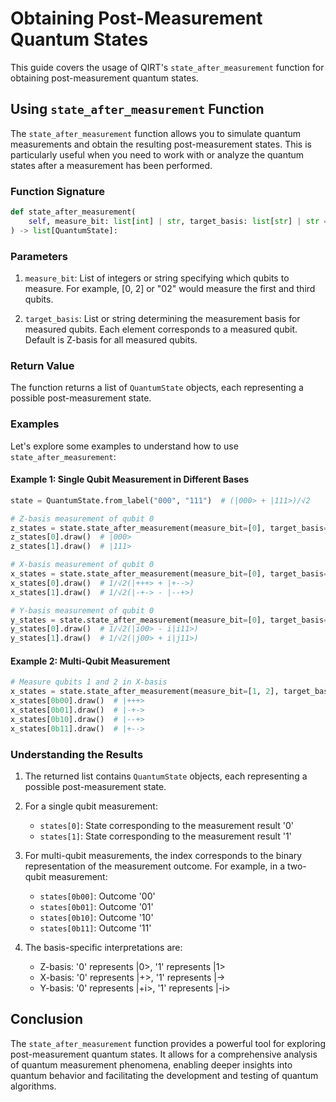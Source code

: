 # Obtaining Post-Measurement Quantum States

This guide covers the usage of QIRT's `state_after_measurement` function for obtaining post-measurement quantum states.

## Using `state_after_measurement` Function

The `state_after_measurement` function allows you to simulate quantum measurements and obtain the resulting post-measurement states. This is particularly useful when you need to work with or analyze the quantum states after a measurement has been performed.

### Function Signature

```python
def state_after_measurement(
    self, measure_bit: list[int] | str, target_basis: list[str] | str = []
) -> list[QuantumState]:
```

### Parameters

1. `measure_bit`: List of integers or string specifying which qubits to measure. For example, [0, 2] or "02" would measure the first and third qubits.

2. `target_basis`: List or string determining the measurement basis for measured qubits. Each element corresponds to a measured qubit. Default is Z-basis for all measured qubits.

### Return Value

The function returns a list of `QuantumState` objects, each representing a possible post-measurement state.

### Examples

Let's explore some examples to understand how to use `state_after_measurement`:

#### Example 1: Single Qubit Measurement in Different Bases

```python
state = QuantumState.from_label("000", "111")  # (|000> + |111>)/√2

# Z-basis measurement of qubit 0
z_states = state.state_after_measurement(measure_bit=[0], target_basis="z--")
z_states[0].draw()  # |000>
z_states[1].draw()  # |111>

# X-basis measurement of qubit 0
x_states = state.state_after_measurement(measure_bit=[0], target_basis="x--")
x_states[0].draw()  # 1/√2(|+++> + |+-->)
x_states[1].draw()  # 1/√2(|-+-> - |--+>)

# Y-basis measurement of qubit 0
y_states = state.state_after_measurement(measure_bit=[0], target_basis="y--")
y_states[0].draw()  # 1/√2(|i00> - i|i11>)
y_states[1].draw()  # 1/√2(|j00> + i|j11>)
```

#### Example 2: Multi-Qubit Measurement

```python
# Measure qubits 1 and 2 in X-basis
x_states = state.state_after_measurement(measure_bit=[1, 2], target_basis="-xx")
x_states[0b00].draw()  # |+++>
x_states[0b01].draw()  # |-+->
x_states[0b10].draw()  # |--+>
x_states[0b11].draw()  # |+-->
```

### Understanding the Results

1. The returned list contains `QuantumState` objects, each representing a possible post-measurement state.

2. For a single qubit measurement:
    - `states[0]`: State corresponding to the measurement result '0'
    - `states[1]`: State corresponding to the measurement result '1'

3. For multi-qubit measurements, the index corresponds to the binary representation of the measurement outcome. For example, in a two-qubit measurement:
    - `states[0b00]`: Outcome '00'
    - `states[0b01]`: Outcome '01'
    - `states[0b10]`: Outcome '10'
    - `states[0b11]`: Outcome '11'

4. The basis-specific interpretations are:
    - Z-basis: '0' represents |0>, '1' represents |1>
    - X-basis: '0' represents |+>, '1' represents |->
    - Y-basis: '0' represents |+i>, '1' represents |-i>

## Conclusion

The `state_after_measurement` function provides a powerful tool for exploring post-measurement quantum states. It allows for a comprehensive analysis of quantum measurement phenomena, enabling deeper insights into quantum behavior and facilitating the development and testing of quantum algorithms.
